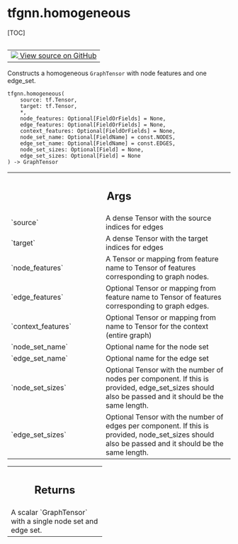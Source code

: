 <!-- lint-g3mark -->

# tfgnn.homogeneous

[TOC]

<!-- Insert buttons and diff -->

<table class="tfo-notebook-buttons tfo-api nocontent" align="left">
<td>
  <a target="_blank" href="https://github.com/tensorflow/gnn/tree/master/tensorflow_gnn/graph/graph_tensor.py#L1673-L1752">
    <img src="https://www.tensorflow.org/images/GitHub-Mark-32px.png" />
    View source on GitHub
  </a>
</td>
</table>

Constructs a homogeneous `GraphTensor` with node features and one edge_set.

<pre class="devsite-click-to-copy prettyprint lang-py tfo-signature-link">
<code>tfgnn.homogeneous(
    source: tf.Tensor,
    target: tf.Tensor,
    *,
    node_features: Optional[FieldOrFields] = None,
    edge_features: Optional[FieldOrFields] = None,
    context_features: Optional[FieldOrFields] = None,
    node_set_name: Optional[FieldName] = const.NODES,
    edge_set_name: Optional[FieldName] = const.EDGES,
    node_set_sizes: Optional[Field] = None,
    edge_set_sizes: Optional[Field] = None
) -> GraphTensor
</code></pre>

<!-- Placeholder for "Used in" -->

<!-- Tabular view -->

 <table class="responsive fixed orange">
<colgroup><col width="214px"><col></colgroup>
<tr><th colspan="2"><h2 class="add-link">Args</h2></th></tr>

<tr>
<td>
`source`<a id="source"></a>
</td>
<td>
A dense Tensor with the source indices for edges
</td>
</tr><tr>
<td>
`target`<a id="target"></a>
</td>
<td>
A dense Tensor with the target indices for edges
</td>
</tr><tr>
<td>
`node_features`<a id="node_features"></a>
</td>
<td>
A Tensor or mapping from feature name to Tensor of features
corresponding to graph nodes.
</td>
</tr><tr>
<td>
`edge_features`<a id="edge_features"></a>
</td>
<td>
Optional Tensor or mapping from feature name to Tensor of
features corresponding to graph edges.
</td>
</tr><tr>
<td>
`context_features`<a id="context_features"></a>
</td>
<td>
Optional Tensor or mapping from name to Tensor for the
context (entire graph)
</td>
</tr><tr>
<td>
`node_set_name`<a id="node_set_name"></a>
</td>
<td>
Optional name for the node set
</td>
</tr><tr>
<td>
`edge_set_name`<a id="edge_set_name"></a>
</td>
<td>
Optional name for the edge set
</td>
</tr><tr>
<td>
`node_set_sizes`<a id="node_set_sizes"></a>
</td>
<td>
Optional Tensor with the number of nodes per component. If
this is provided, edge_set_sizes should also be passed and it should be
the same length.
</td>
</tr><tr>
<td>
`edge_set_sizes`<a id="edge_set_sizes"></a>
</td>
<td>
Optional Tensor with the number of edges per component. If
this is provided, node_set_sizes should also be passed and it should be
the same length.
</td>
</tr>
</table>

<!-- Tabular view -->

 <table class="responsive fixed orange">
<colgroup><col width="214px"><col></colgroup>
<tr><th colspan="2"><h2 class="add-link">Returns</h2></th></tr>
<tr class="alt">
<td colspan="2">
A scalar `GraphTensor` with a single node set and edge set.
</td>
</tr>

</table>
